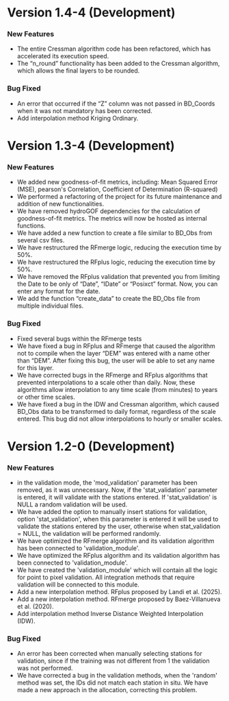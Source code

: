 # Version 1.4-4 (Development)

### New Features
- The entire Cressman algorithm code has been refactored, which has accelerated its execution speed.
- The “n_round” functionality has been added to the Cressman algorithm, which allows the final layers to be rounded.
### Bug Fixed
- An error that occurred if the “Z” column was not passed in BD_Coords when it was not mandatory has been corrected.
- Add interpolation method Kriging Ordinary.


# Version 1.3-4 (Development)

### New Features

-   We added new goodness-of-fit metrics, including: Mean Squared Error (MSE), pearson's Correlation, Coefficient of Determination (R-squared)
-   We performed a refactoring of the project for its future maintenance and addition of new functionalities.
-   We have removed hydroGOF dependencies for the calculation of goodness-of-fit metrics. The metrics will now be hosted as internal functions.
-   We have added a new function to create a file similar to BD_Obs from several csv files.
-   We have restructured the RFmerge logic, reducing the execution time by 50%.
-   We have restructured the RFplus logic, reducing the execution time by 50%.
-   We have removed the RFplus validation that prevented you from limiting the Date to be only of “Date”, “IDate” or “Posixct” format. Now, you can enter any format for the date.
-   We add the function “create_data” to create the BD_Obs file from multiple individual files.

### Bug Fixed

-   Fixed several bugs within the RFmerge tests
-   We have fixed a bug in RFplus and RFmerge that caused the algorithm not to compile when the layer “DEM” was entered with a name other than “DEM”. After fixing this bug, the user will be able to set any name for this layer.
-   We have corrected bugs in the RFmerge and RFplus algorithms that prevented interpolations to a scale other than daily. Now, these algorithms allow interpolation to any time scale (from minutes) to years or other time scales.
-   We have fixed a bug in the IDW and Cressman algorithm, which caused BD_Obs data to be transformed to daily format, regardless of the scale entered. This bug did not allow interpolations to hourly or smaller scales.

# Version 1.2-0 (Development)

### New Features

-   in the validation mode, the 'mod_validation' parameter has been removed, as it was unnecessary. Now, if the 'stat_validation' parameter is entered, it will validate with the stations entered. If 'stat_validation' is NULL a random validation will be used.
-   We have added the option to manually insert stations for validation, option 'stat_validation', when this parameter is entered it will be used to validate the stations entered by the user, otherwise when stat_validation = NULL, the validation will be performed randomly.
-   We have optimized the RFmerge algorithm and its validation algorithm has been connected to 'validation_module'.
-   We have optimized the RFplus algorithm and its validation algorithm has been connected to 'validation_module'.
-   We have created the 'validation_module' which will contain all the logic for point to pixel validation. All integration methods that require validation will be connected to this module.
-   Add a new interpolation method. RFplus proposed by Landi et al. (2025).
-   Add a new interpolation method. RFmerge proposed by Baez-Villanueva et al. (2020).
-   Add interpolation method Inverse Distance Weighted Interpolation (IDW).

### Bug Fixed

-   An error has been corrected when manually selecting stations for validation, since if the training was not different from 1 the validation was not performed.
-   We have corrected a bug in the validation methods, when the 'random' method was set, the IDs did not match each station in situ. We have made a new approach in the allocation, correcting this problem.
